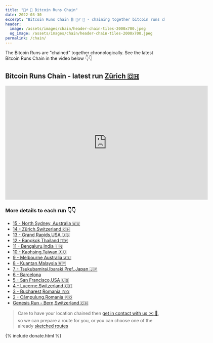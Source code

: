 ```yaml
---
title: "🏃‍♂️ 🔗 Bitcoin Runs Chain"
date: 2022-03-30
excerpt: "Bitcoin Runs Chain ₿ 🏃‍♂️ 🔗 - chaining together bitcoin runs chronologically"
header:
  image: /assets/images/chain/header-chain-tiles-2000x700.jpeg
  og_image: /assets/images/chain/header-chain-tiles-2000x700.jpeg
permalink: /chain/
---
```


The Bitcoin Runs are "chained" together chronologically. See the latest Bitcoin Runs Chain in the video below 👇👇

## Bitcoin Runs Chain - latest run [Zürich 🇨🇭](/zuerich)

<iframe width="640" height="360" src="https://www.youtube-nocookie.com/embed/wfQibnv3yI0?controls=0&amp;showinfo=0" frameborder="0" allowfullscreen></iframe>

### More details to each run 👇👇

- [15 - North Sydney, Australia 🇦🇺](/north-sydney)
- [14 - Zürich,Switzerland 🇨🇭](/zuerich)
- [13 - Grand Rapids,USA 🇺🇸](/grand-rapids)
- [12 - Bangkok,Thailand 🇹🇭](/bangkok)
- [11 - Bengaluru,India 🇮🇳](/bengaluru)
- [10 - Kaohsing,Taiwan 🇦🇺](/kaohsiung)
- [9 - Melbourne,Australia 🇦🇺](/melbourne)
- [8 - Kuantan,Malaysia 🇲🇾](/kuantan)
- [7 - Tsukubamirai,Ibaraki Pref.,Japan 🇯🇵](/tsukubamirai)
- [6 - Barcelona](/barcelona)
- [5 - San Francisco,USA 🇺🇸](/san-francisco)
- [4 - Lucerne,Switzerland 🇨🇭](/lucerne)
- [3 - Bucharest,Romania 🇷🇴](/bucharest)
- [2 - Câmpulung,Romania 🇷🇴](/campulung)
- [Genesis Run - Bern,Switzerland 🇨🇭](/bern)

> Care to have your location chained then [get in contact with us ✉️ 🙏](mailto:bitcoinruns@protonmail.com), so we can prepare a route
> for you, or you can choose one of the already [sketched routes](/proposals)


{% include donate.html %} 
